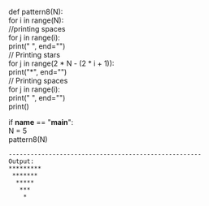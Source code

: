 def pattern8(N): <br>
    for i in range(N):<br>
        //printing spaces<br>
        for j in range(i):<br>
            print(" ", end="")<br>
        // Printing stars<br>
        for j in range(2 * N - (2 * i + 1)):<br>
            print("*", end="")<br>
        // Printing spaces <br>
        for j in range(i):<br>
            print(" ", end="")<br>
        print()<br>

if __name__ == "__main__":<br>
    N = 5<br>
    pattern8(N)<br>


    -----------------------------------------------------
    Output:
    *********
     ******* 
      *****  
       ***
        *   
